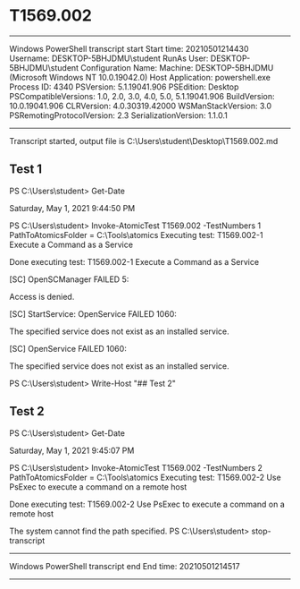﻿# T1569.002

**********************
Windows PowerShell transcript start
Start time: 20210501214430
Username: DESKTOP-5BHJDMU\student
RunAs User: DESKTOP-5BHJDMU\student
Configuration Name: 
Machine: DESKTOP-5BHJDMU (Microsoft Windows NT 10.0.19042.0)
Host Application: powershell.exe
Process ID: 4340
PSVersion: 5.1.19041.906
PSEdition: Desktop
PSCompatibleVersions: 1.0, 2.0, 3.0, 4.0, 5.0, 5.1.19041.906
BuildVersion: 10.0.19041.906
CLRVersion: 4.0.30319.42000
WSManStackVersion: 3.0
PSRemotingProtocolVersion: 2.3
SerializationVersion: 1.1.0.1
**********************
Transcript started, output file is C:\Users\student\Desktop\T1569.002.md

## Test 1

PS C:\Users\student> Get-Date

Saturday, May 1, 2021 9:44:50 PM


PS C:\Users\student> Invoke-AtomicTest T1569.002 -TestNumbers 1
PathToAtomicsFolder = C:\Tools\atomics
Executing test:
T1569.002-1 Execute a Command as a Service

Done executing test:
T1569.002-1 Execute a Command as a Service

[SC] OpenSCManager FAILED 5:

Access is denied.

[SC] StartService: OpenService FAILED 1060:

The specified service does not exist as an installed service.

[SC] OpenService FAILED 1060:

The specified service does not exist as an installed service.

PS C:\Users\student> Write-Host "## Test 2"

## Test 2

PS C:\Users\student> Get-Date

Saturday, May 1, 2021 9:45:07 PM


PS C:\Users\student> Invoke-AtomicTest T1569.002 -TestNumbers 2
PathToAtomicsFolder = C:\Tools\atomics
Executing test:
T1569.002-2 Use PsExec to execute a command on a remote host

Done executing test:
T1569.002-2 Use PsExec to execute a command on a remote host

The system cannot find the path specified.
PS C:\Users\student> stop-transcript
**********************
Windows PowerShell transcript end
End time: 20210501214517
**********************
